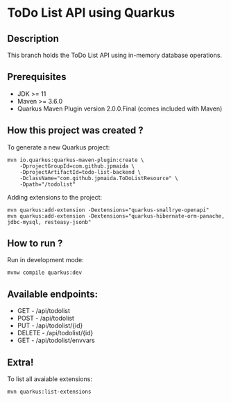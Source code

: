 # ToDo List API using Quarkus

## Description
This branch holds the ToDo List API using in-memory database operations.

## Prerequisites
* JDK >= 11
* Maven >= 3.6.0
* Quarkus Maven Plugin version 2.0.0.Final (comes included with Maven)

## How this project was created ?
To generate a new Quarkus project:
```
mvn io.quarkus:quarkus-maven-plugin:create \ 
    -DprojectGroupId=com.github.jpmaida \
    -DprojectArtifactId=todo-list-backend \ 
    -DclassName="com.github.jpmaida.ToDoListResource" \ 
    -Dpath="/todolist"
```

Adding extensions to the project:
```
mvn quarkus:add-extension -Dextensions="quarkus-smallrye-openapi"
mvn quarkus:add-extension -Dextensions="quarkus-hibernate-orm-panache, jdbc-mysql, resteasy-jsonb"
```

## How to run ?
Run in development mode:
```
mvnw compile quarkus:dev
```

## Available endpoints:
* GET - /api/todolist
* POST - /api/todolist
* PUT - /api/todolist/{id}
* DELETE - /api/todolist/{id}
* GET - /api/todolist/envvars

## Extra!
To list all avaiable extensions:
```
mvn quarkus:list-extensions
```